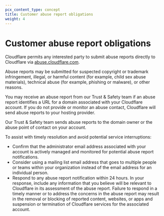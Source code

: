 ```yaml
---
pcx_content_type: concept
title: Customer abuse report obligations
weight: 4
---
```


# Customer abuse report obligations

Cloudflare permits any interested party to submit abuse reports directly to Cloudflare via [abuse.cloudflare.com](https://abuse.cloudflare.com/). 

Abuse reports may be submitted for suspected copyright or trademark infringement, illegal, or harmful content (for example, child sex abuse materials), technical abuse (for example, phishing or malware), or other reasons. 

You may receive an abuse report from our Trust & Safety team if an abuse report identifies a URL for a domain associated with your Cloudflare account. If you do not provide or monitor an abuse contact, Cloudflare will send abuse reports to your hosting provider.

Our Trust & Safety team sends abuse reports to the domain owner or the abuse point of contact on your account.

To assist with timely resolution and avoid potential service interruptions:

* Confirm that the administrator email address associated with your account is actively managed and monitored for potential abuse report notifications.
* Consider using a mailing list email address that goes to multiple people or teams within your organization instead of the email address for an individual person.
* Respond to any abuse report notification within 24 hours. In your response, include any information that you believe will be relevant to Cloudflare in its assessment of the abuse report. Failure to respond in a timely manner or to address the concerns in the abuse report may result in the removal or blocking of reported content, websites, or apps and suspension or termination of Cloudflare services for the associated account.